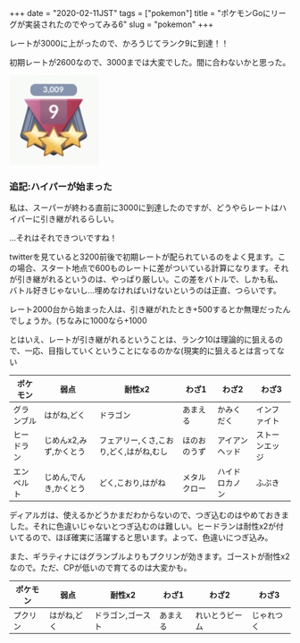+++
date = "2020-02-11JST"
tags = ["pokemon"]
title = "ポケモンGoにリーグが実装されたのでやってみる6"
slug = "pokemon"
+++

レートが3000に上がったので、かろうじてランク9に到達！！

初期レートが2600なので、3000までは大変でした。間に合わないかと思った。

![](https://github.com/syui/mstdn.page/raw/master/img/mastodon/media_attachments/files/000/000/115/original/c63b32fda1d5829a.jpg)

### 追記:ハイパーが始まった

私は、スーパーが終わる直前に3000に到達したのですが、どうやらレートはハイパーに引き継がれるらしい。

...それはそれできついですね！

twitterを見ていると3200前後で初期レートが配られているのをよく見ます。この場合、スタート地点で600ものレートに差がついている計算になります。それが引き継がれるというのは、やっぱり厳しい。この差をバトルで、しかも私、バトル好きじゃないし...埋めなければいけないというのは正直、つらいです。

レート2000台から始まった人は、引き継がれたとき+500するとか無理だったんでしょうか。(ちなみに1000なら+1000

とはいえ、レートが引き継がれるということは、ランク10は理論的に狙えるので、一応、目指していくということになるのかな(現実的に狙えるとは言ってない

|ポケモン|弱点|耐性x2|わざ1|わざ2|わざ3|
|---|---|---|---|---|---|
|グランブル|はがね,どく|ドラゴン|あまえる|かみくだく|インファイト|
|ヒードラン|じめんx2,みず,かくとう|フェアリー,くさ,こおり,どく,はがね,むし|ほのおのうず|アイアンヘッド|ストーンエッジ|
|エンペルト|じめん,でんき,かくとう|どく,こおり,はがね|メタルクロー|ハイドロカノン|ふぶき|

ディアルガは、使えるかどうかまだわからないので、つぎ込むのはやめておきました。それに色違いじゃないとつぎ込むのは難しい。ヒードランは耐性x2が付いてるので、ほぼ確実に活躍すると思います。よって、色違いにつぎ込み。

また、ギラティナにはグランブルよりもプクリンが効きます。ゴーストが耐性x2なので。ただ、CPが低いので育てるのは大変かも。

|ポケモン|弱点|耐性x2|わざ1|わざ2|わざ3|
|---|---|---|---|---|---|
|プクリン|はがね,どく|ドラゴン,ゴースト|あまえる|れいとうビーム|じゃれつく|
